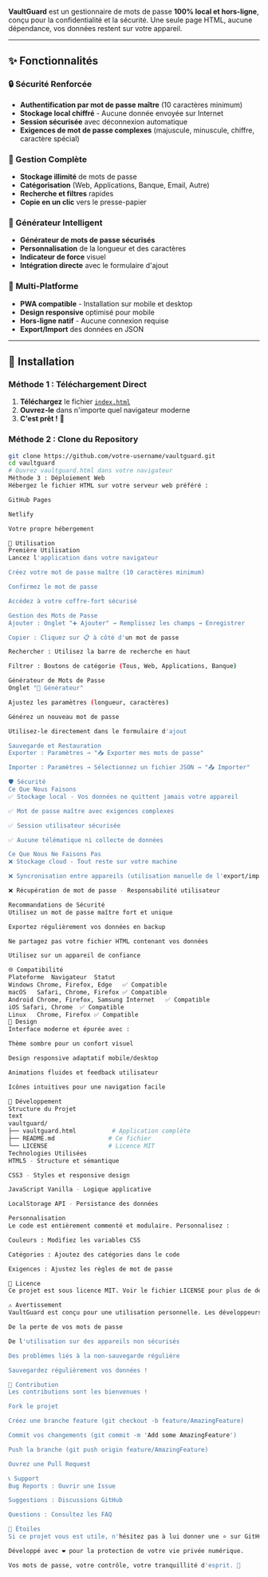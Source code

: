 **VaultGuard** est un gestionnaire de mots de passe **100% local et hors-ligne**, conçu pour la confidentialité et la sécurité. Une seule page HTML, aucune dépendance, vos données restent sur votre appareil.

---

## ✨ Fonctionnalités

### 🔒 Sécurité Renforcée
- **Authentification par mot de passe maître** (10 caractères minimum)
- **Stockage local chiffré** - Aucune donnée envoyée sur Internet
- **Session sécurisée** avec déconnexion automatique
- **Exigences de mot de passe complexes** (majuscule, minuscule, chiffre, caractère spécial)

### 💾 Gestion Complète
- **Stockage illimité** de mots de passe
- **Catégorisation** (Web, Applications, Banque, Email, Autre)
- **Recherche et filtres** rapides
- **Copie en un clic** vers le presse-papier

### 🎲 Générateur Intelligent
- **Générateur de mots de passe sécurisés**
- **Personnalisation** de la longueur et des caractères
- **Indicateur de force** visuel
- **Intégration directe** avec le formulaire d'ajout

### 📱 Multi-Platforme
- **PWA compatible** - Installation sur mobile et desktop
- **Design responsive** optimisé pour mobile
- **Hors-ligne natif** - Aucune connexion requise
- **Export/Import** des données en JSON

---

## 🚀 Installation

### Méthode 1 : Téléchargement Direct
1. **Téléchargez** le fichier [`index.html`](index.html)
2. **Ouvrez-le** dans n'importe quel navigateur moderne
3. **C'est prêt !** 🎉

### Méthode 2 : Clone du Repository
```bash
git clone https://github.com/votre-username/vaultguard.git
cd vaultguard
# Ouvrez vaultguard.html dans votre navigateur
Méthode 3 : Déploiement Web
Hébergez le fichier HTML sur votre serveur web préféré :

GitHub Pages

Netlify

Votre propre hébergement

📖 Utilisation
Première Utilisation
Lancez l'application dans votre navigateur

Créez votre mot de passe maître (10 caractères minimum)

Confirmez le mot de passe

Accédez à votre coffre-fort sécurisé

Gestion des Mots de Passe
Ajouter : Onglet "➕ Ajouter" → Remplissez les champs → Enregistrer

Copier : Cliquez sur 📋 à côté d'un mot de passe

Rechercher : Utilisez la barre de recherche en haut

Filtrer : Boutons de catégorie (Tous, Web, Applications, Banque)

Générateur de Mots de Passe
Onglet "🎲 Générateur"

Ajustez les paramètres (longueur, caractères)

Générez un nouveau mot de passe

Utilisez-le directement dans le formulaire d'ajout

Sauvegarde et Restauration
Exporter : Paramètres → "📥 Exporter mes mots de passe"

Importer : Paramètres → Sélectionnez un fichier JSON → "📤 Importer"

🛡️ Sécurité
Ce Que Nous Faisons
✅ Stockage local - Vos données ne quittent jamais votre appareil

✅ Mot de passe maître avec exigences complexes

✅ Session utilisateur sécurisée

✅ Aucune télématique ni collecte de données

Ce Que Nous Ne Faisons Pas
❌ Stockage cloud - Tout reste sur votre machine

❌ Syncronisation entre appareils (utilisation manuelle de l'export/import)

❌ Récupération de mot de passe - Responsabilité utilisateur

Recommandations de Sécurité
Utilisez un mot de passe maître fort et unique

Exportez régulièrement vos données en backup

Ne partagez pas votre fichier HTML contenant vos données

Utilisez sur un appareil de confiance

🌐 Compatibilité
Plateforme	Navigateur	Statut
Windows	Chrome, Firefox, Edge	✅ Compatible
macOS	Safari, Chrome, Firefox	✅ Compatible
Android	Chrome, Firefox, Samsung Internet	✅ Compatible
iOS	Safari, Chrome	✅ Compatible
Linux	Chrome, Firefox	✅ Compatible
🎨 Design
Interface moderne et épurée avec :

Thème sombre pour un confort visuel

Design responsive adaptatif mobile/desktop

Animations fluides et feedback utilisateur

Icônes intuitives pour une navigation facile

🔧 Développement
Structure du Projet
text
vaultguard/
├── vaultguard.html          # Application complète
├── README.md               # Ce fichier
└── LICENSE                 # Licence MIT
Technologies Utilisées
HTML5 - Structure et sémantique

CSS3 - Styles et responsive design

JavaScript Vanilla - Logique applicative

LocalStorage API - Persistance des données

Personnalisation
Le code est entièrement commenté et modulaire. Personnalisez :

Couleurs : Modifiez les variables CSS

Catégories : Ajoutez des catégories dans le code

Exigences : Ajustez les règles de mot de passe

📄 Licence
Ce projet est sous licence MIT. Voir le fichier LICENSE pour plus de détails.

⚠️ Avertissement
VaultGuard est conçu pour une utilisation personnelle. Les développeurs ne sont pas responsables :

De la perte de vos mots de passe

De l'utilisation sur des appareils non sécurisés

Des problèmes liés à la non-sauvegarde régulière

Sauvegardez régulièrement vos données !

🤝 Contribution
Les contributions sont les bienvenues !

Fork le projet

Créez une branche feature (git checkout -b feature/AmazingFeature)

Commit vos changements (git commit -m 'Add some AmazingFeature')

Push la branche (git push origin feature/AmazingFeature)

Ouvrez une Pull Request

📞 Support
Bug Reports : Ouvrir une Issue

Suggestions : Discussions GitHub

Questions : Consultez les FAQ

🌟 Étoiles
Si ce projet vous est utile, n'hésitez pas à lui donner une ⭐ sur GitHub !

Développé avec ❤️ pour la protection de votre vie privée numérique.

Vos mots de passe, votre contrôle, votre tranquillité d'esprit. 🔐
